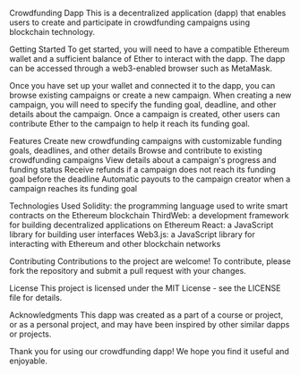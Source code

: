 Crowdfunding Dapp
This is a decentralized application (dapp) that enables users to create and participate in crowdfunding campaigns using blockchain technology.

Getting Started
To get started, you will need to have a compatible Ethereum wallet and a sufficient balance of Ether to interact with the dapp. The dapp can be accessed through a web3-enabled browser such as MetaMask.

Once you have set up your wallet and connected it to the dapp, you can browse existing campaigns or create a new campaign. When creating a new campaign, you will need to specify the funding goal, deadline, and other details about the campaign. Once a campaign is created, other users can contribute Ether to the campaign to help it reach its funding goal.

Features
Create new crowdfunding campaigns with customizable funding goals, deadlines, and other details
Browse and contribute to existing crowdfunding campaigns
View details about a campaign's progress and funding status
Receive refunds if a campaign does not reach its funding goal before the deadline
Automatic payouts to the campaign creator when a campaign reaches its funding goal

Technologies Used
Solidity: the programming language used to write smart contracts on the Ethereum blockchain
ThirdWeb: a development framework for building decentralized applications on Ethereum
React: a JavaScript library for building user interfaces
Web3.js: a JavaScript library for interacting with Ethereum and other blockchain networks

Contributing
Contributions to the project are welcome! To contribute, please fork the repository and submit a pull request with your changes.

License
This project is licensed under the MIT License - see the LICENSE file for details.

Acknowledgments
This dapp was created as a part of a course or project, or as a personal project, and may have been inspired by other similar dapps or projects.

Thank you for using our crowdfunding dapp! We hope you find it useful and enjoyable.
